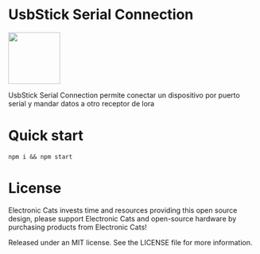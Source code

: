 # UsbStick Serial Connection

<a href="https://github.com/sponsors/ElectronicCats">
  <img src="https://electroniccats.com/wp-content/uploads/2020/07/Badge_GHS.png" height="104" />
</a>


UsbStick Serial Connection permite conectar un dispositivo por puerto serial y mandar datos a otro receptor de lora

# Quick start
```npm i && npm start```


# License
Electronic Cats invests time and resources providing this open source design, please support Electronic Cats and open-source hardware by purchasing products from Electronic Cats!

Released under an MIT license. See the LICENSE file for more information.

